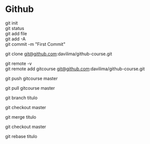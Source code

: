 # Github

git init <br/>
git status <br/>
git add file <br/>
git add -A <br/>
git commit -m "First Commit" <br/>


git clone git@github.com:davilima/github-course.git <br/>

git remote -v  <br/>
git remote add gitcourse git@github.com:davilima/github-course.git <br/>


git push gitcourse master <br/>

git pull gitcourse master <br/>


git branch titulo <br/>




git checkout master <br/>

git merge titulo <br/>

git checkout master <br/>

git rebase titulo <br/>



 
